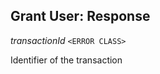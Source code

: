 

## Grant User: Response  
  
<article>

*transactionId* `<ERROR CLASS>` 

Identifier of the transaction

</article>

